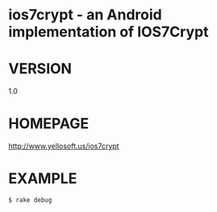 # ios7crypt - an Android implementation of IOS7Crypt

# VERSION

1.0

# HOMEPAGE

http://www.yellosoft.us/ios7crypt

# EXAMPLE

	$ rake debug